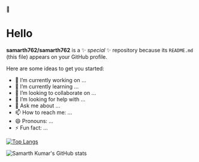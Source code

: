 👋 <h1>Hello</h1>


**samarth762/samarth762** is a ✨ _special_ ✨ repository because its `README.md` (this file) appears on your GitHub profile.

Here are some ideas to get you started:

- 🔭 I’m currently working on ...
- 🌱 I’m currently learning ...
- 👯 I’m looking to collaborate on ...
- 🤔 I’m looking for help with ...
- 💬 Ask me about ...
- 📫 How to reach me: ...
- 😄 Pronouns: ...
- ⚡ Fun fact: ...


[![Top Langs](https://github-readme-stats.vercel.app/api/top-langs/?username=samarth762&layout=compact)](https://github.com/samarth762/github-readme-stats)

![Samarth Kumar's GitHub stats](https://github-readme-stats.vercel.app/api?username=samarth762&show_icons=true&theme=vue)

